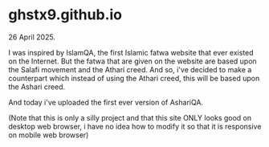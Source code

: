 # ghstx9.github.io
26 April 2025.

I was inspired by IslamQA, the first Islamic fatwa website that ever existed on the Internet. But the fatwa that are given on the website are based upon the Salafi movement and the Athari creed. And so, i've decided to make a counterpart which instead of using the Athari creed, this will be based upon the Ashari creed.

And today i've uploaded the first ever version of AshariQA.


(Note that this is only a silly project and that this site ONLY looks good on desktop web browser, i have no idea how to modify it so that it is responsive on mobile web browser)

